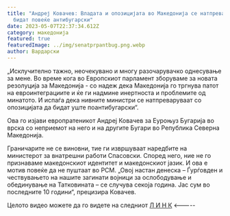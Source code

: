 ```yaml
---
title: "Андреј Ковачев: Владата и опозицијата во Македонија се натпреваруваат да
  бидат повеќе антибугарски"
date: 2023-05-07T22:37:34.612Z
category: македонија
featured: true
featuredImage: ../img/senatprpantbug.png.webp
author: Вардарски
---
```


„Исклучително тажно, неочекувано и многу разочарувачко однесување за мене. Во време кога во Европскиот парламент зборуваме за новата резолуција за Македонија - со надеж дека Македонија го тргнува патот на евроинтеграциите и ќе ги надмине инертноста и проблемите од минатото. И испаѓа дека нивните министри се натпреваруваат со опозицијата да бидат уште поантибугарски“.

Ова го изјави европратеникот Андреј Ковачев за Еуроњуз Бугарија во врска со неприемот на него и на другите Бугари во Република Северна Македонија.

Граничарите не се виновни, тие ги извршуваат наредбите на министерот за внатрешни работи Спасовски. Според него, ние не го признаваме македонскиот идентитет и македонскиот јазик. И ова е мотив повеќе да не пуштаат во РСМ.
„Овој настан денеска – Ѓурѓовден и чествувањето на нашите загинати војници за ослободување и обединување на Татковината – се случува секоја година. Јас сум во последните 10 години“, прецизира Ковачев.

Целото видео можете да го видете на следниот [Л И Н К](https://euronewsbulgaria.com/news/13662/andrey-kovachev-upravlyavashti-i-opozitsiya-v-makedoniya-se-surevnovavat-koy-da-bude-po-antibulgarski-nastroen) <-----
